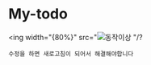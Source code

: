 # My-todo
<ing width="{80%}" src="![동작이상](https://user-images.githubusercontent.com/111376391/208142624-c05e3d82-6abf-4869-a546-0a05664379eb.gif)
"/?

    수정을 하면 새로고침이 되어서 해결해야합니다

